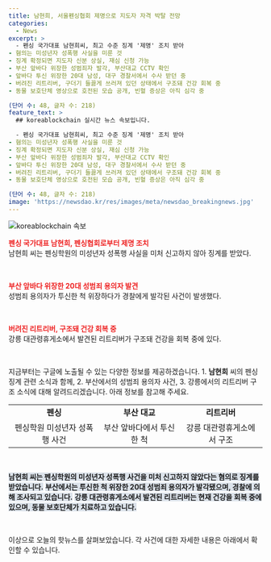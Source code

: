 ```yaml
---
title: 남현희, 서울펜싱협회 제명으로 지도자 자격 박탈 전망
categories:
  - News
excerpt: >
  - 펜싱 국가대표 남현희씨, 최고 수준 징계 '제명' 조치 받아
- 혐의는 미성년자 성폭행 사실을 미룬 것
- 징계 확정되면 지도자 신분 상실, 재심 신청 가능
- 부산 앞바다 위장한 성범죄자 발각, 부산대교 CCTV 확인
- 앞바다 투신 위장한 20대 남성, 대구 경찰서에서 수사 받던 중
- 버려진 리트리버, 구더기 들끓게 쓰러져 있던 상태에서 구조돼 건강 회복 중
- 동물 보호단체 영상으로 호전된 모습 공개, 빈혈 증상은 아직 심각 중

(단어 수: 48, 글자 수: 218)
feature_text: >
  ## koreablockchain 실시간 뉴스 속보입니다.

  - 펜싱 국가대표 남현희씨, 최고 수준 징계 '제명' 조치 받아
- 혐의는 미성년자 성폭행 사실을 미룬 것
- 징계 확정되면 지도자 신분 상실, 재심 신청 가능
- 부산 앞바다 위장한 성범죄자 발각, 부산대교 CCTV 확인
- 앞바다 투신 위장한 20대 남성, 대구 경찰서에서 수사 받던 중
- 버려진 리트리버, 구더기 들끓게 쓰러져 있던 상태에서 구조돼 건강 회복 중
- 동물 보호단체 영상으로 호전된 모습 공개, 빈혈 증상은 아직 심각 중

(단어 수: 48, 글자 수: 218)
image: 'https://newsdao.kr/res/images/meta/newsdao_breakingnews.jpg'
---
```


<p><img src="https://newsdao.kr/res/images/meta/newsdao_breakingnews.jpg" alt="koreablockchain 속보" /></p>

<p><b><span style="color: #ee2323;">펜싱 국가대표 남현희, 펜싱협회로부터 제명 조치</span></b>
<br>남현희 씨는 펜싱학원의 미성년자 성폭행 사실을 미처 신고하지 않아 징계를 받았다.</p>

<p data-ke-size="size16">&nbsp;</p>

<p><b><span style="color: #ee2323;">부산 앞바다 위장한 20대 성범죄 용의자 발견</span></b>
<br>성범죄 용의자가 투신한 척 위장하다가 경찰에게 발각된 사건이 발생했다.</p>

<p data-ke-size="size16">&nbsp;</p>

<p><b><span style="color: #ee2323;">버려진 리트리버, 구조돼 건강 회복 중</span></b>
<br>강릉 대관령휴게소에서 발견된 리트리버가 구조돼 건강을 회복 중에 있다.</p>

<p data-ke-size="size16">&nbsp;</p>

<p>지금부터는 구글에 노출될 수 있는 다양한 정보를 제공하겠습니다. 
1. <b>남현희</b> 씨의 펜싱 징계 관련 소식과 함께, 
2. 부산에서의 성범죄 용의자 사건, 
3. 강릉에서의 리트리버 구조 소식에 대해 알려드리겠습니다. 
아래 정보를 참고해 주세요. </p>

<table>
  <tr>
    <td style="text-align: center; height: 17px;"><b>펜싱</b></td>
    <td style="text-align: center; height: 17px;"><b>부산 대교</b></td>
    <td style="text-align: center; height: 17px;"><b>리트리버</b></td>
  </tr>
  <tr>
    <td style="text-align: center; height: 17px;">펜싱학원 미성년자 성폭행 사건</td>
    <td style="text-align: center; height: 17px;">부산 앞바다에서 투신한 척</td>
    <td style="text-align: center; height: 17px;">강릉 대관령휴게소에서 구조</td>
  </tr>
</table>

<p data-ke-size="size16">&nbsp;</p>

<p><b><span style="background-color: #21538527;">남현희 씨는 펜싱학원의 미성년자 성폭행 사건을 미처 신고하지 않았다는 혐의로 징계를 받았습니다.</span></b>
<b><span style="background-color: #21538527;">부산에서는 투신한 척 위장한 20대 성범죄 용의자가 발각됐으며, 경찰에 의해 조사되고 있습니다.</span></b>
<b><span style="background-color: #21538527;">강릉 대관령휴게소에서 발견된 리트리버는 현재 건강을 회복 중에 있으며, 동물 보호단체가 치료하고 있습니다.</span></b></p>

<p data-ke-size="size16">&nbsp;</p>

<p>이상으로 오늘의 핫뉴스를 살펴보았습니다. 각 사건에 대한 자세한 내용은 아래에서 확인할 수 있습니다.</p>

